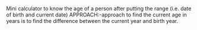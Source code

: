  Mini calculator to know the age of a person after putting the range (i.e. date of birth and current date)
APPROACH:-approach to find the current age in years is to find the difference between the current year and birth year.
